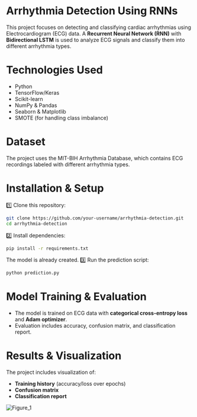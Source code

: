 # Arrhythmia Detection Using RNNs  
  
This project focuses on detecting and classifying cardiac arrhythmias using Electrocardiogram (ECG) data. A **Recurrent Neural Network (RNN)** with **Bidirectional LSTM** is used to analyze ECG signals and classify them into different arrhythmia types.  

# Technologies Used  
- Python  
- TensorFlow/Keras  
- Scikit-learn  
- NumPy & Pandas  
- Seaborn & Matplotlib  
- SMOTE (for handling class imbalance)  

# Dataset  
The project uses the MIT-BIH Arrhythmia Database, which contains ECG recordings labeled with different arrhythmia types.  

# Installation & Setup  
1️⃣ Clone this repository:  
```bash
git clone https://github.com/your-username/arrhythmia-detection.git
cd arrhythmia-detection
```
2️⃣ Install dependencies:  
```bash
pip install -r requirements.txt
```
The model is already created.
3️⃣ Run the prediction script:  
```bash
python prediction.py
```

# Model Training & Evaluation
- The model is trained on ECG data with **categorical cross-entropy loss** and **Adam optimizer**.  
- Evaluation includes accuracy, confusion matrix, and classification report.  

# Results & Visualization
The project includes visualization of:  
- **Training history** (accuracy/loss over epochs)  
- **Confusion matrix**  
- **Classification report**



![Figure_1](https://github.com/user-attachments/assets/05bd4704-eed9-4432-b052-8a9802ae34ea)

